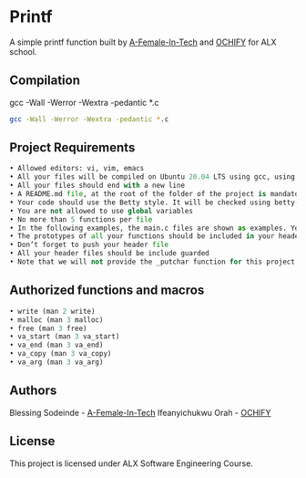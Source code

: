 # Printf
                
A simple printf function built by [A-Female-In-Tech](https://github.com/A-Female-In-Tech/) and [OCHIFY](https://github.com/OCHIFY/) for ALX school.

## Compilation

gcc -Wall -Werror -Wextra -pedantic *.c

```bash
gcc -Wall -Werror -Wextra -pedantic *.c
```

## Project Requirements

```python                                             
• Allowed editors: vi, vim, emacs
• All your files will be compiled on Ubuntu 20.04 LTS using gcc, using the options -Wall -Werror -Wextra -pedantic -std=gnu89
• All your files should end with a new line
• A README.md file, at the root of the folder of the project is mandatory
• Your code should use the Betty style. It will be checked using betty-style.pl and betty-doc.pl
• You are not allowed to use global variables
• No more than 5 functions per file
• In the following examples, the main.c files are shown as examples. You can use them to test your functions, but you don’t have to push them to your repo (if you do we won’t take them into account). We will use our own main.c files at compilation.
• The prototypes of all your functions should be included in your header file called main.h
• Don’t forget to push your header file
• All your header files should be include guarded
• Note that we will not provide the _putchar function for this project
```

## Authorized functions and macros

```python
• write (man 2 write)
• malloc (man 3 malloc)
• free (man 3 free)
• va_start (man 3 va_start)
• va_end (man 3 va_end)
• va_copy (man 3 va_copy)
• va_arg (man 3 va_arg)
```

## Authors
Blessing Sodeinde - [A-Female-In-Tech](https://github.com/A-Female-In-Tech/)
Ifeanyichukwu Orah - [OCHIFY](https://github.com/OCHIFY/)

## License
This project is licensed under ALX Software Engineering Course.
